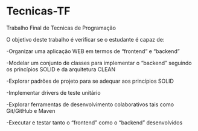 # Tecnicas-TF
Trabalho Final de Tecnicas de Programação

O objetivo deste trabalho é verificar se o estudante é capaz de:

 -Organizar uma aplicação WEB em termos de “frontend” e “backend”

 -Modelar um conjunto de classes para implementar o “backend” seguindo os princípios SOLID e da arquitetura CLEAN

 -Explorar padrões de projeto para se adequar aos princípios SOLID

 -Implementar drivers de teste unitário

 -Explorar ferramentas de desenvolvimento colaborativos tais como Git/GitHub e Maven

 -Executar e testar tanto o “frontend” como o “backend” desenvolvidos
